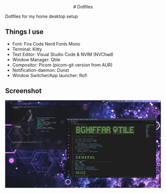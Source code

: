 <div align="center">
# Dotfiles
</div>

Dotfiles for my home desktop setup

## Things I use
* Font: Fira Code Nerd Fonts Mono
* Terminal: Kitty
* Text Editor: Visual Studio Code & NVIM (NVChad)
* Window Manager: Qtile
* Compositor: Picom (picom-git version from AUR)
* Notification-daemon: Dunst
* Window Switcher/App launcher: Rofi

## Screenshot
![Screenshot](/screenshots/screenshot1.png)
